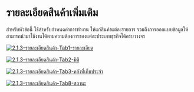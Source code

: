 # รายละเอียดสินค้าเพิ่มเติม

สำหรับหัวข้อนี้ ใช้สำหรับกำหนดค่าการทำงาน ให้แก่สินค้าแต่ละรายการ
รวมถึงการออกแบบข้อมูลให้สามารถนำมาใช้งานได้ตามความต้องการของแต่ละประเภทธุรกิจได้ครบวางจร

[![2.1.3-รายละเอียดสินค้า-Tab1-รายละเอียด](/images/2.1.3-รายละเอียดสินค้า-Tab1-รายละเอียด.jpg)](/images/2.1.3-รายละเอียดสินค้า-Tab1-รายละเอียด.jpg)

[![2.1.3-รายละเอียดสินค้า-Tab2-มิติ](/images/2.1.3-รายละเอียดสินค้า-Tab2-มิติ.jpg)](/images/2.1.3-รายละเอียดสินค้า-Tab2-มิติ.jpg)

[![2.1.3-รายละเอียดสินค้า-Tab3-คลังที่เก็บประจำ](/images/2.1.3-รายละเอียดสินค้า-Tab3-คลังที่เก็บประจำ.jpg)](/images/2.1.3-รายละเอียดสินค้า-Tab3-คลังที่เก็บประจำ.jpg)

[![2.1.3-รายละเอียดสินค้า-Tab8-สถานะ](/images/2.1.3-รายละเอียดสินค้า-Tab8-สถานะ.jpg)](/images/2.1.3-รายละเอียดสินค้า-Tab8-สถานะ.jpg)





